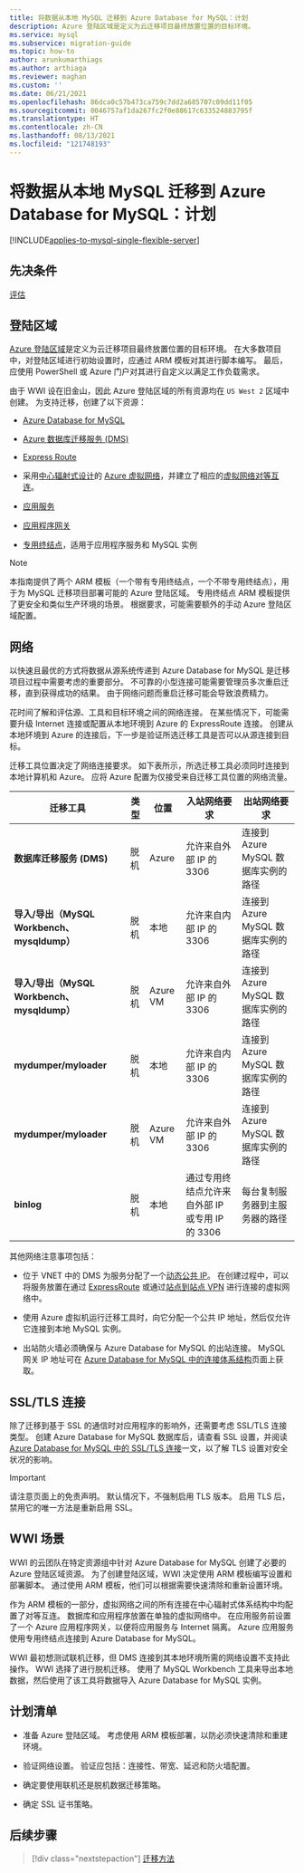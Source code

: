 ```yaml
---
title: 将数据从本地 MySQL 迁移到 Azure Database for MySQL：计划
description: Azure 登陆区域是定义为云迁移项目最终放置位置的目标环境。
ms.service: mysql
ms.subservice: migration-guide
ms.topic: how-to
author: arunkumarthiags
ms.author: arthiaga
ms.reviewer: maghan
ms.custom: ''
ms.date: 06/21/2021
ms.openlocfilehash: 86dca0c57b473ca759c7dd2a685707c09dd11f05
ms.sourcegitcommit: 0046757af1da267fc2f0e88617c633524883795f
ms.translationtype: HT
ms.contentlocale: zh-CN
ms.lasthandoff: 08/13/2021
ms.locfileid: "121748193"
---
```

# <a name="migrate-mysql-on-premises-to-azure-database-for-mysql-planning"></a>将数据从本地 MySQL 迁移到 Azure Database for MySQL：计划

[!INCLUDE[applies-to-mysql-single-flexible-server](../../includes/applies-to-mysql-single-flexible-server.md)]

## <a name="prerequisites"></a>先决条件

[评估](03-assessment.md)

## <a name="landing-zone"></a>登陆区域

[Azure 登陆区域](/azure/cloud-adoption-framework/ready/landing-zone/)是定义为云迁移项目最终放置位置的目标环境。 在大多数项目中，对登陆区域进行初始设置时，应通过 ARM 模板对其进行脚本编写。 最后，应使用 PowerShell 或 Azure 门户对其进行自定义以满足工作负载需求。

由于 WWI 设在旧金山，因此 Azure 登陆区域的所有资源均在 `US West 2` 区域中创建。 为支持迁移，创建了以下资源：

- [Azure Database for MySQL](../../quickstart-create-mysql-server-database-using-azure-portal.md)

- [Azure 数据库迁移服务 (DMS)](../../../dms/quickstart-create-data-migration-service-portal.md)

- [Express Route](../../../expressroute/expressroute-introduction.md)

- 采用[中心辐射式设计](/azure/architecture/reference-architectures/hybrid-networking/hub-spoke)的 [Azure 虚拟网络](../../../virtual-network/quick-create-portal.md)，并建立了相应的[虚拟网络对等互连](../../../virtual-network/virtual-network-peering-overview.md)。

- [应用服务](../../../app-service/overview.md)

- [应用程序网关](../../../load-balancer/quickstart-load-balancer-standard-internal-portal.md?tabs=option-1-create-internal-load-balancer-standard)

- [专用终结点](../../../private-link/private-endpoint-overview.md)，适用于应用程序服务和 MySQL 实例

> [!NOTE]
> 本指南提供了两个 ARM 模板（一个带有专用终结点，一个不带专用终结点），用于为 MySQL 迁移项目部署可能的 Azure 登陆区域。 专用终结点 ARM 模板提供了更安全和类似生产环境的场景。 根据要求，可能需要额外的手动 Azure 登陆区域配置。

## <a name="networking"></a>网络

以快速且最优的方式将数据从源系统传递到 Azure Database for MySQL 是迁移项目过程中需要考虑的重要部分。 不可靠的小型连接可能需要管理员多次重启迁移，直到获得成功的结果。 由于网络问题而重启迁移可能会导致浪费精力。

花时间了解和评估源、工具和目标环境之间的网络连接。 在某些情况下，可能需要升级 Internet 连接或配置从本地环境到 Azure 的 ExpressRoute 连接。 创建从本地环境到 Azure 的连接后，下一步是验证所选迁移工具是否可以从源连接到目标。

迁移工具位置决定了网络连接要求。 如下表所示，所选迁移工具必须同时连接到本地计算机和 Azure。 应将 Azure 配置为仅接受来自迁移工具位置的网络流量。

| 迁移工具 | 类型 | 位置 | 入站网络要求 | 出站网络要求 |
|----------------|------|----------|------------------------------|-------------------------------|
| **数据库迁移服务 (DMS)** | 脱机 | Azure| 允许来自外部 IP 的 3306 | 连接到 Azure MySQL 数据库实例的路径 |
| **导入/导出（MySQL Workbench、mysqldump）** | 脱机| 本地 | 允许来自内部 IP 的 3306 | 连接到 Azure MySQL 数据库实例的路径 |
| **导入/导出（MySQL Workbench、mysqldump）** | 脱机| Azure VM | 允许来自外部 IP 的 3306 | 连接到 Azure MySQL 数据库实例的路径 |
| **mydumper/myloader** | 脱机 | 本地 | 允许来自内部 IP 的 3306 | 连接到 Azure MySQL 数据库实例的路径 |
| **mydumper/myloader** | 脱机 | Azure VM | 允许来自外部 IP 的 3306 | 连接到 Azure MySQL 数据库实例的路径 |
| **binlog**  | 脱机 | 本地 | 通过专用终结点允许来自外部 IP 或专用 IP 的 3306 | 每台复制服务器到主服务器的路径 |

其他网络注意事项包括：

- 位于 VNET 中的 DMS 为服务分配了一个[动态公共 IP](/azure/dms/faq#setup)。 在创建过程中，可以将服务放置在通过 [ExpressRoute](../../../expressroute/expressroute-introduction.md) 或通过[站点到站点 VPN](../../../vpn-gateway/tutorial-site-to-site-portal.md) 进行连接的虚拟网络中。

- 使用 Azure 虚拟机运行迁移工具时，向它分配一个公共 IP 地址，然后仅允许它连接到本地 MySQL 实例。

- 出站防火墙必须确保与 Azure Database for MySQL 的出站连接。 MySQL 网关 IP 地址可在 [Azure Database for MySQL 中的连接体系结构](../../concepts-connectivity-architecture.md#azure-database-for-mysql-gateway-ip-addresses)页面上获取。

## <a name="ssltls-connectivity"></a>SSL/TLS 连接

除了迁移到基于 SSL 的通信时对应用程序的影响外，还需要考虑 SSL/TLS 连接类型。 创建 Azure Database for MySQL 数据库后，请查看 SSL 设置，并阅读 [Azure Database for MySQL 中的 SSL/TLS 连接](../../concepts-ssl-connection-security.md)一文，以了解 TLS 设置对安全状况的影响。

> [!Important]
> 请注意页面上的免责声明。 默认情况下，不强制启用 TLS 版本。 启用 TLS 后，禁用它的唯一方法是重新启用 SSL。

## <a name="wwi-scenario"></a>WWI 场景

WWI 的云团队在特定资源组中针对 Azure Database for MySQL 创建了必要的 Azure 登陆区域资源。 为了创建登陆区域，WWI 决定使用 ARM 模板编写设置和部署脚本。 通过使用 ARM 模板，他们可以根据需要快速清除和重新设置环境。

作为 ARM 模板的一部分，虚拟网络之间的所有连接在中心辐射式体系结构中均配置了对等互连。 数据库和应用程序放置在单独的虚拟网络中。 在应用服务前设置了一个 Azure 应用程序网关，以便将应用服务与 Internet 隔离。 Azure 应用服务使用专用终结点连接到 Azure Database for MySQL。

WWI 最初想测试联机迁移，但 DMS 连接到其本地环境所需的网络设置不支持此操作。 WWI 选择了进行脱机迁移。 使用了 MySQL Workbench 工具来导出本地数据，然后使用了该工具将数据导入 Azure Database for MySQL 实例。

## <a name="planning-checklist"></a>计划清单

- 准备 Azure 登陆区域。 考虑使用 ARM 模板部署，以防必须快速清除和重建环境。

- 验证网络设置。 验证应包括：连接性、带宽、延迟和防火墙配置。

- 确定要使用联机还是脱机数据迁移策略。

- 确定 SSL 证书策略。


## <a name="next-steps"></a>后续步骤

> [!div class="nextstepaction"]
> [迁移方法](./05-migration-methods.md)
